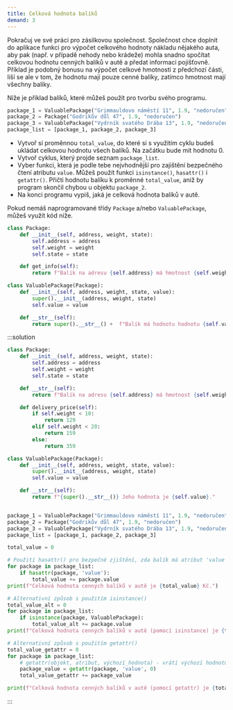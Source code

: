 ```yaml
---
title: Celková hodnota balíků
demand: 3
---
```


Pokračuj ve své práci pro zásilkovou společnost. Společnost chce doplnit do aplikace funkci pro výpočet celkového hodnoty nákladu nějakého auta, aby pak (např. v případě nehody nebo krádeže) mohla snadno spočítat celkovou hodnotu cenných balíků v autě a předat informaci pojišťovně. Příklad je podobný bonusu na výpočet celkové hmotnosti z předchozí části, liší se ale v tom, že hodnotu mají pouze cenné balíky, zatímco hmotnost mají všechny balíky.

Níže je příklad balíků, které můžeš použít pro tvorbu svého programu.

```py
package_1 = ValuablePackage("Grimmauldovo náměstí 11", 1.9, "nedoručen", 5500)
package_2 = Package("Godrikův důl 47", 1.9, "nedoručen")
package_3 = ValuablePackage("Vydrník svatého Drába 13", 1.9, "nedoručen", 5500)
package_list = [package_1, package_2, package_3]
```

- Vytvoř si proměnnou `total_value`, do které si s využitím cyklu budeš ukládat celkovou hodnotu všech balíků. Na začátku bude mít hodnotu 0.
- Vytvoř cyklus, který projde seznam `package_list`.
- Vyber funkci, která je podle tebe nejvhodnější pro zajištění bezpečného čtení atributu `value`. Můžeš použít funkci `isinstance()`, `hasattr()` i `getattr()`. Přičti hodnotu balíku k proměnné `total_value`, aniž by program skončil chybou u objektu `package_2`.
- Na konci programu vypiš, jaká je celková hodnota balíků v autě.

Pokud nemáš naprogramované třídy `Package` a/nebo `ValuablePackage`, můžeš využít kód níže.

```py
class Package:
    def __init__(self, address, weight, state):
        self.address = address
        self.weight = weight
        self.state = state

    def get_info(self):
        return f"Balík na adresu {self.address} má hmotnost {self.weight} kg a je ve stavu {self.state}."

class ValuablePackage(Package):
    def __init__(self, address, weight, state, value):
        super().__init__(address, weight, state)
        self.value = value

    def __str__(self):
        return super().__str__() +  f"Balík má hodnotu hodnotu {self.value} Kč."
```


:::solution
```py
class Package:
    def __init__(self, address, weight, state):
        self.address = address
        self.weight = weight
        self.state = state

    def __str__(self):
        return f"Balík na adresu {self.address} má hmotnost {self.weight} kg a je ve stavu {self.state}."

    def delivery_price(self):
        if self.weight < 10:
            return 129
        elif self.weight < 20:
            return 159
        else:
            return 359

class ValuablePackage(Package):
    def __init__(self, address, weight, state, value):
        super().__init__(address, weight, state)
        self.value = value

    def __str__(self):
        return f"{super().__str__()} Jeho hodnota je {self.value}."


package_1 = ValuablePackage("Grimmauldovo náměstí 11", 1.9, "nedoručen", 5500)
package_2 = Package("Godrikův důl 47", 1.9, "nedoručen")
package_3 = ValuablePackage("Vydrník svatého Drába 13", 1.9, "nedoručen", 5500)
package_list = [package_1, package_2, package_3]

total_value = 0

# Použití hasattr() pro bezpečné zjištění, zda balík má atribut 'value'
for package in package_list:
    if hasattr(package, 'value'):
        total_value += package.value
print(f"Celková hodnota cenných balíků v autě je {total_value} Kč.")

# Alternativní způsob s použitím isinstance()
total_value_alt = 0
for package in package_list:
    if isinstance(package, ValuablePackage):
        total_value_alt += package.value
print(f"Celková hodnota cenných balíků v autě (pomocí isinstance) je {total_value_alt} Kč.")

# Alternativní způsob s použitím getattr()
total_value_getattr = 0
for package in package_list:
    # getattr(objekt, atribut, výchozí_hodnota) - vrátí výchozí hodnotu, pokud atribut neexistuje
    package_value = getattr(package, 'value', 0)
    total_value_getattr += package_value

print(f"Celková hodnota cenných balíků v autě (pomocí getattr) je {total_value_getattr} Kč.")
```
:::

